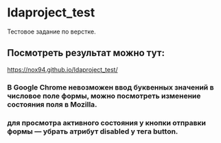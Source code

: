 # Idaproject_test
Тестовое задание по верстке.

## Посмотреть результат можно тут:
https://nox94.github.io/Idaproject_test/

### В Google Chrome невозможен ввод буквенных значений в числовое поле формы, можно посмотреть изменение состояния поля в Mozilla.
### для просмотра активного состояния у кнопки отправки формы — убрать атрибут disabled у тега button. 
